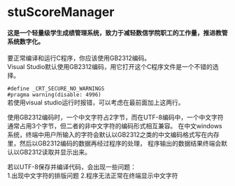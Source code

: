 # stuScoreManager
#### 这是一个轻量级学生成绩管理系统，致力于减轻数信学院职工的工作量，推进教管系统数字化。
要正常编译和运行C程序，你应该使用GB2312编码。<br>
Visual Studio默认使用GB2312编码，用它打开这个C程序文件是一个不错的选择。

`#define _CRT_SECURE_NO_WARNINGS`<br>
`#pragma warning(disable: 4996)`<br>
若使用visual studio运行时报错，可以考虑在最前面加上这两行。

使用GB2312编码时，一个中文字符占2字节，而在UTF-8编码中，一个中文字符通常占用3个字节，但二者的非中文字符的编码形式相互兼容。
在中文windows系统，终端中用户所输入的字符会默认以GB2312之类的中文编码格式写在内存里，然后以GB2312编码的数据再经过程序的处理，
程序输出的数据结果终端会默认以GB2312读取并显示出来。

若以UTF-8保存并编译代码，会出现一些问题：<br>
1.出现中文字符的排版问题 2.程序无法正常在终端显示中文字符
